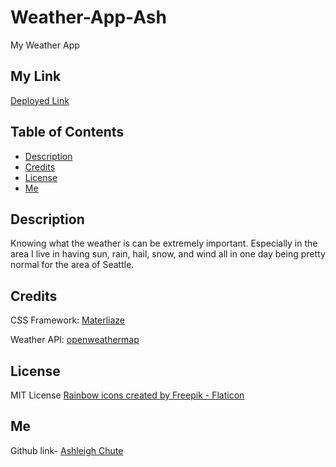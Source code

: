 # Weather-App-Ash
My Weather App
## My Link
[Deployed Link](https://ashlhc.github.io/Weather-App-Ash/)

## Table of Contents
- [Description](#description)
- [Credits](#credits)
- [License](#license)
- [Me](#me)
## Description
Knowing what the weather is can be extremely important. Especially in the area I live in having sun, rain, hail, snow, and wind all in one day being pretty normal for the area of Seattle.  

## Credits

CSS Framework: [Materliaze](https://materializecss.com/)

Weather API: [openweathermap](https://openweathermap.org/)

## License
MIT License
<a href="https://www.flaticon.com/free-icons/rainbow" title="rainbow icons">Rainbow icons created by Freepik - Flaticon</a>

## Me
Github link- [Ashleigh Chute](https://github.com/Ashlhc)
